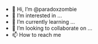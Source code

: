 - 👋 Hi, I’m @paradoxzombie
- 👀 I’m interested in ...
- 🌱 I’m currently learning ...
- 💞️ I’m looking to collaborate on ...
- 📫 How to reach me 

<!---
paradoxzombie/paradoxzombie is a ✨ special ✨ repository because its `README.md` (this file) appears on your GitHub profile.
You can click the Preview link to take a look at your changes.
--->
